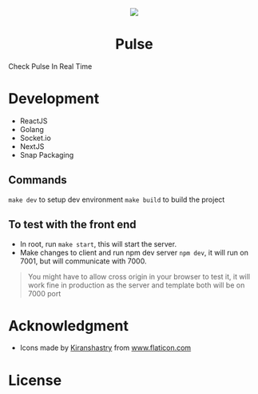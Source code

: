 <p align="center">
  <img src="https://user-images.githubusercontent.com/29037312/79879805-cc488480-840c-11ea-8d79-737f9b22167d.png">
  <h1 align="center">Pulse</h1>
</p>
Check Pulse In Real Time

# Development

- ReactJS
- Golang
- Socket.io
- NextJS
- Snap Packaging

## Commands

`make dev` to setup dev environment
`make build` to build the project


## To test with the front end

- In root, run `make start`, this will start the server.
- Make changes to client and run npm dev server `npm dev`, it will run on 7001, but will communicate with 7000.

> You might have to allow cross origin in your browser to test it, it will work fine in production as the server and template both will be on 7000 port

# Acknowledgment
- <div>Icons made by <a href="https://www.flaticon.com/authors/kiranshastry" title="Kiranshastry">Kiranshastry</a> from <a href="https://www.flaticon.com/" title="Flaticon">www.flaticon.com</a></div>

# License

